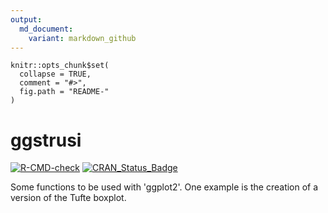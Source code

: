 ```yaml
---
output:
  md_document:
    variant: markdown_github
---
```



```{r, echo = FALSE}
knitr::opts_chunk$set(
  collapse = TRUE,
  comment = "#>",
  fig.path = "README-"
)
```

# ggstrusi

[![R-CMD-check](https://github.com/gibonet/ggstrusi/actions/workflows/R-CMD-check.yaml/badge.svg)](https://github.com/gibonet/ggstrusi/actions/workflows/R-CMD-check.yaml)
[![CRAN\_Status\_Badge](http://www.r-pkg.org/badges/version/ggstrusi)](http://cran.r-project.org/package=ggstrusi)



Some functions to be used with 'ggplot2'. One example is the creation of a version of the Tufte boxplot.

